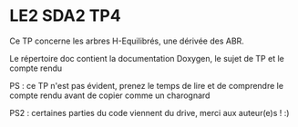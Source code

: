 <h1>LE2 SDA2 TP4</h1>
<p>Ce TP concerne les arbres H-Equilibrés, une dérivée des ABR.</p>
<p>Le répertoire doc contient la documentation Doxygen, le sujet de TP et le compte rendu<p>

<p>PS : ce TP n'est pas évident, prenez le temps de lire et de comprendre le compte rendu avant de copier comme un charognard</p>
<p>PS2 : certaines parties du code viennent du drive, merci aux auteur(e)s ! :)</p>
